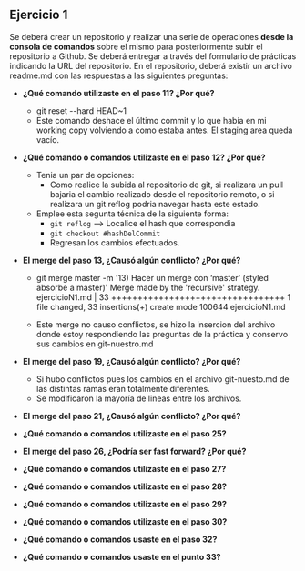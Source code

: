 ## Ejercicio 1

Se deberá crear un repositorio y realizar una serie de operaciones **desde la consola de
comandos** sobre el mismo para posteriormente subir el repositorio a Github.
Se deberá entregar a través del formulario de prácticas indicando la URL del repositorio. En el
repositorio, deberá existir un archivo readme.md con las respuestas a las siguientes preguntas:

- **¿Qué comando utilizaste en el paso 11? ¿Por qué?**

  - git reset --hard HEAD~1
  - Este comando deshace el último commit y lo que había en mi working copy
    volviendo a como estaba antes. El staging area queda vacío.

- **¿Qué comando o comandos utilizaste en el paso 12? ¿Por qué?**

  - Tenia un par de opciones:
    - Como realice la subida al repositorio de git, si realizara un pull bajaria el cambio realizado desde el repositorio remoto, o si realizara un git reflog podria navegar hasta este estado.
  - Emplee esta segunta técnica de la siguiente forma:
    - `git reflog` --> Localice el hash que correspondia
    - `git checkout #hashDelCommit`
    - Regresan los cambios efectuados.

- **El merge del paso 13, ¿Causó algún conflicto? ¿Por qué?**

  - git merge master -m '13) Hacer un merge con ‘master’ (styled absorbe a master)'
    Merge made by the 'recursive' strategy.
    ejercicioN1.md | 33 +++++++++++++++++++++++++++++++++
    1 file changed, 33 insertions(+)
    create mode 100644 ejercicioN1.md

  - Este merge no causo conflictos, se hizo la insercion del archivo donde estoy respondiendo las preguntas de la práctica y conservo sus cambios en git-nuestro.md

- **El merge del paso 19, ¿Causó algún conflicto? ¿Por qué?**

  - Si hubo conflictos pues los cambios en el archivo git-nuesto.md de las distintas ramas eran totalmente diferentes.
  - Se modificaron la mayoría de lineas entre los archivos.

- **El merge del paso 21, ¿Causó algún conflicto? ¿Por qué?**
- **¿Qué comando o comandos utilizaste en el paso 25?**
- **El merge del paso 26, ¿Podría ser fast forward? ¿Por qué?**
- **¿Qué comando o comandos utilizaste en el paso 27?**
- **¿Qué comando o comandos utilizaste en el paso 28?**
- **¿Qué comando o comandos utilizaste en el paso 29?**
- **¿Qué comando o comandos utilizaste en el paso 30?**
- **¿Qué comando o comandos usaste en el paso 32?**
- **¿Qué comando o comandos usaste en el punto 33?**
